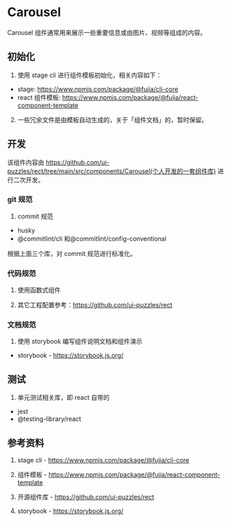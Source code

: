 # Carousel

Carousel 组件通常用来展示一些重要信息或由图片、视频等组成的内容。

## 初始化

1. 使用 stage cli 进行组件模板初始化，相关内容如下：

- stage: https://www.npmjs.com/package/@fujia/cli-core
- react 组件模板: https://www.npmjs.com/package/@fujia/react-component-template

2. 一些冗余文件是由模板自动生成的，关于「组件文档」的，暂时保留。

## 开发

该组件内容由 https://github.com/ui-puzzles/rect/tree/main/src/components/Carousel(个人开发的一套组件库) 进行二次开发。

### git 规范

1. commit 规范

- husky
- @commitlint/cli 和@commitlint/config-conventional

根据上面三个库，对 commit 规范进行标准化。

### 代码规范

1. 使用函数式组件

2. 其它工程配置参考：https://github.com/ui-puzzles/rect

### 文档规范

1. 使用 storybook 编写组件说明文档和组件演示

- storybook - https://storybook.js.org/

## 测试

1. 单元测试相关库，即 react 自带的

- jest
- @testing-library/react

## 参考资料

1. stage cli - https://www.npmjs.com/package/@fujia/cli-core

2. 组件模板 - https://www.npmjs.com/package/@fujia/react-component-template

3. 开源组件库 - https://github.com/ui-puzzles/rect

4. storybook - https://storybook.js.org/
